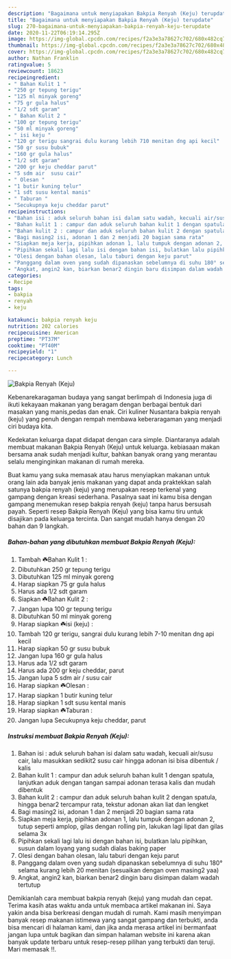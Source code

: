 ```yaml
---
description: "Bagaimana untuk menyiapakan Bakpia Renyah (Keju) terupdate"
title: "Bagaimana untuk menyiapakan Bakpia Renyah (Keju) terupdate"
slug: 270-bagaimana-untuk-menyiapakan-bakpia-renyah-keju-terupdate
date: 2020-11-22T06:19:14.295Z
image: https://img-global.cpcdn.com/recipes/f2a3e3a78627c702/680x482cq70/bakpia-renyah-keju-foto-resep-utama.jpg
thumbnail: https://img-global.cpcdn.com/recipes/f2a3e3a78627c702/680x482cq70/bakpia-renyah-keju-foto-resep-utama.jpg
cover: https://img-global.cpcdn.com/recipes/f2a3e3a78627c702/680x482cq70/bakpia-renyah-keju-foto-resep-utama.jpg
author: Nathan Franklin
ratingvalue: 5
reviewcount: 18623
recipeingredient:
- " Bahan Kulit 1 "
- "250 gr tepung terigu"
- "125 ml minyak goreng"
- "75 gr gula halus"
- "1/2 sdt garam"
- " Bahan Kulit 2 "
- "100 gr tepung terigu"
- "50 ml minyak goreng"
- " isi keju "
- "120 gr terigu sangrai dulu kurang lebih 710 menitan dng api kecil"
- "50 gr susu bubuk"
- "160 gr gula halus"
- "1/2 sdt garam"
- "200 gr keju cheddar parut"
- "5 sdm air  susu cair"
- " Olesan "
- "1 butir kuning telur"
- "1 sdt susu kental manis"
- " Taburan "
- "Secukupnya keju cheddar parut"
recipeinstructions:
- "Bahan isi : aduk seluruh bahan isi dalam satu wadah, kecuali air/susu cair, lalu masukkan sedikit2 susu cair hingga adonan isi bisa dibentuk / kalis"
- "Bahan kulit 1 : campur dan aduk seluruh bahan kulit 1 dengan spatula, lanjutkan aduk dengan tangan sampai adonan terasa kalis dan mudah dibentuk"
- "Bahan kulit 2 : campur dan aduk seluruh bahan kulit 2 dengan spatula, hingga benar2 tercampur rata, tekstur adonan akan liat dan lengket"
- "Bagi masing2 isi, adonan 1 dan 2 menjadi 20 bagian sama rata"
- "Siapkan meja kerja, pipihkan adonan 1, lalu tumpuk dengan adonan 2, tutup seperti amplop, gilas dengan rolling pin, lakukan lagi lipat dan gilas selama 3x"
- "Pipihkan sekali lagi lalu isi dengan bahan isi, bulatkan lalu pipihkan, susun dalam loyang yang sudah dialas baking paper"
- "Olesi dengan bahan olesan, lalu taburi dengan keju parut"
- "Panggang dalam oven yang sudah dipanaskan sebelumnya di suhu 180° selama kurang lebih 20 menitan (sesuaikan dengan oven masing2 yaa)"
- "Angkat, angin2 kan, biarkan benar2 dingin baru disimpan dalam wadah tertutup"
categories:
- Recipe
tags:
- bakpia
- renyah
- keju

katakunci: bakpia renyah keju 
nutrition: 202 calories
recipecuisine: American
preptime: "PT37M"
cooktime: "PT40M"
recipeyield: "1"
recipecategory: Lunch

---
```



![Bakpia Renyah (Keju)](https://img-global.cpcdn.com/recipes/f2a3e3a78627c702/680x482cq70/bakpia-renyah-keju-foto-resep-utama.jpg)

Kebenarekaragaman budaya yang sangat berlimpah di Indonesia juga di ikuti kekayaan makanan yang beragam dengan berbagai bentuk dari masakan yang manis,pedas dan enak. Ciri kuliner Nusantara bakpia renyah (keju) yang penuh dengan rempah membawa keberaragaman yang menjadi ciri budaya kita.




Kedekatan keluarga dapat didapat dengan cara simple. Diantaranya adalah membuat makanan Bakpia Renyah (Keju) untuk keluarga. kebiasaan makan bersama anak sudah menjadi kultur, bahkan banyak orang yang merantau selalu menginginkan makanan di rumah mereka.

Buat kamu yang suka memasak atau harus menyiapkan makanan untuk orang lain ada banyak jenis makanan yang dapat anda praktekkan salah satunya bakpia renyah (keju) yang merupakan resep terkenal yang gampang dengan kreasi sederhana. Pasalnya saat ini kamu bisa dengan gampang menemukan resep bakpia renyah (keju) tanpa harus bersusah payah.
Seperti resep Bakpia Renyah (Keju) yang bisa kamu tiru untuk disajikan pada keluarga tercinta. Dan sangat mudah hanya dengan 20 bahan dan 9 langkah.


<!--inarticleads1-->

##### Bahan-bahan yang dibutuhkan membuat Bakpia Renyah (Keju):

1. Tambah  ☘️Bahan Kulit 1 :
1. Dibutuhkan 250 gr tepung terigu
1. Dibutuhkan 125 ml minyak goreng
1. Harap siapkan 75 gr gula halus
1. Harus ada 1/2 sdt garam
1. Siapkan  ☘️Bahan Kulit 2 :
1. Jangan lupa 100 gr tepung terigu
1. Dibutuhkan 50 ml minyak goreng
1. Harap siapkan  ☘️isi (keju) :
1. Tambah 120 gr terigu, sangrai dulu kurang lebih 7-10 menitan dng api kecil
1. Harap siapkan 50 gr susu bubuk
1. Jangan lupa 160 gr gula halus
1. Harus ada 1/2 sdt garam
1. Harus ada 200 gr keju cheddar, parut
1. Jangan lupa 5 sdm air / susu cair
1. Harap siapkan  ☘️Olesan :
1. Harap siapkan 1 butir kuning telur
1. Harap siapkan 1 sdt susu kental manis
1. Harap siapkan  ☘️Taburan :
1. Jangan lupa Secukupnya keju cheddar, parut




<!--inarticleads2-->

##### Instruksi membuat  Bakpia Renyah (Keju):

1. Bahan isi : aduk seluruh bahan isi dalam satu wadah, kecuali air/susu cair, lalu masukkan sedikit2 susu cair hingga adonan isi bisa dibentuk / kalis
1. Bahan kulit 1 : campur dan aduk seluruh bahan kulit 1 dengan spatula, lanjutkan aduk dengan tangan sampai adonan terasa kalis dan mudah dibentuk
1. Bahan kulit 2 : campur dan aduk seluruh bahan kulit 2 dengan spatula, hingga benar2 tercampur rata, tekstur adonan akan liat dan lengket
1. Bagi masing2 isi, adonan 1 dan 2 menjadi 20 bagian sama rata
1. Siapkan meja kerja, pipihkan adonan 1, lalu tumpuk dengan adonan 2, tutup seperti amplop, gilas dengan rolling pin, lakukan lagi lipat dan gilas selama 3x
1. Pipihkan sekali lagi lalu isi dengan bahan isi, bulatkan lalu pipihkan, susun dalam loyang yang sudah dialas baking paper
1. Olesi dengan bahan olesan, lalu taburi dengan keju parut
1. Panggang dalam oven yang sudah dipanaskan sebelumnya di suhu 180° selama kurang lebih 20 menitan (sesuaikan dengan oven masing2 yaa)
1. Angkat, angin2 kan, biarkan benar2 dingin baru disimpan dalam wadah tertutup




Demikianlah cara membuat bakpia renyah (keju) yang mudah dan cepat. Terima kasih atas waktu anda untuk membaca artikel makanan ini. Saya yakin anda bisa berkreasi dengan mudah di rumah. Kami masih menyimpan banyak resep makanan istimewa yang sangat gampang dan terbukti, anda bisa mencari di halaman kami, dan jika anda merasa artikel ini bermanfaat jangan lupa untuk bagikan dan simpan halaman website ini karena akan banyak update terbaru untuk resep-resep pilihan yang terbukti dan teruji. Mari memasak !!. 
